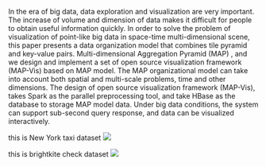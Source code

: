 In the era of big data, data exploration and visualization are very important. The increase of volume and dimension of data makes it difficult for people to obtain useful information quickly. In order to solve the problem of visualization of point-like big data in space-time multi-dimensional scene, this paper presents a data organization model that combines tile pyramid and key-value pairs. Multi-dimensional Aggregation Pyramid (MAP) , and we design and implement a set of open source visualization framework (MAP-Vis) based on MAP model. The MAP organizational model can take into account both spatial and multi-scale problems, time and other dimensions. The design of open source visualization framework (MAP-Vis), takes Spark as the parallel preprocessing tool, and take HBase as the database to storage MAP model data. Under big data conditions, the system can support sub-second query response, and data can be visualized interactively.


this is New York taxi dataset 
![](/img/taxi.gif)

this is brightkite check dataset 
![](/img/brightkite.gif)
